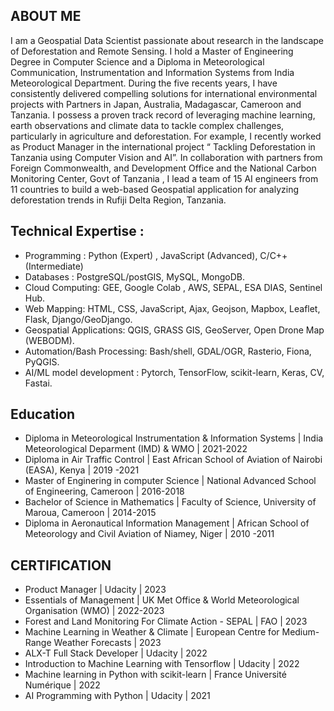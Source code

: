 ## ABOUT ME

I am a Geospatial Data Scientist passionate about research in the landscape of Deforestation and Remote Sensing. I hold a Master of Engineering Degree in Computer Science and a Diploma in Meteorological Communication, Instrumentation and Information Systems from India Meteorological Department.
During the five recents years, I have consistently delivered compelling solutions for international environmental projects with Partners in Japan, Australia, Madagascar, Cameroon and Tanzania. I possess a proven track record of leveraging machine learning, earth observations and climate data to tackle complex challenges, particularly in agriculture and deforestation. For example, I recently worked as Product Manager in the international project “ Tackling Deforestation in Tanzania using Computer Vision and AI”. In collaboration with partners from Foreign Commonwealth, and Development Office and the National Carbon Monitoring Center, Govt of Tanzania , I lead a team of 15 AI engineers from 11 countries to build a web-based Geospatial application for analyzing deforestation trends in Rufiji Delta Region, Tanzania.

## Technical Expertise :
- Programming : Python (Expert) , JavaScript (Advanced), C/C++(Intermediate)
- Databases : PostgreSQL/postGIS, MySQL, MongoDB.
- Cloud Computing: GEE, Google Colab , AWS, SEPAL, ESA DIAS, Sentinel Hub.
- Web Mapping: HTML, CSS, JavaScript, Ajax, Geojson, Mapbox, Leaflet, Flask, Django/GeoDjango.
- Geospatial  Applications: QGIS, GRASS GIS, GeoServer,  Open Drone Map (WEBODM).
- Automation/Bash Processing: Bash/shell, GDAL/OGR, Rasterio, Fiona, PyQGIS.
- AI/ML model development : Pytorch, TensorFlow, scikit-learn, Keras, CV, Fastai.

## Education
- Diploma in Meteorological Instrumentation & Information Systems | India Meteorological Deparment (IMD) &  WMO | 2021-2022
- Diploma in Air Traffic Control | East African School of Aviation of Nairobi (EASA), Kenya | 2019 -2021
- Master of Enginering in computer Science | National Advanced School of Engineering, Cameroon | 2016-2018
- Bachelor of Science in Mathematics | Faculty of Science, University of Maroua, Cameroon | 2014-2015
- Diploma in Aeronautical Information Management | African School of Meteorology and Civil Aviation of Niamey, Niger | 2010 -2011

## CERTIFICATION
- Product Manager | Udacity | 2023
- Essentials of Management | UK Met Office & World Meteorological Organisation (WMO) | 2022-2023
- Forest and Land Monitoring For Climate Action - SEPAL | FAO | 2023
- Machine Learning in Weather & Climate | European Centre for Medium-Range Weather Forecasts | 2023
- ALX-T Full Stack Developer | Udacity | 2022
- Introduction to Machine Learning with Tensorflow | Udacity | 2022
- Machine learning in Python with scikit-learn | France Université Numérique | 2022
- AI Programming with Python | Udacity | 2021

<!--
**YOUNKAP/YOUNKAP** is a ✨ _special_ ✨ repository because its `README.md` (this file) appears on your GitHub profile.

Here are some ideas to get you started:

- 🔭 I’m currently working on ...
- 🌱 I’m currently learning ...
- 👯 I’m looking to collaborate on ...
- 🤔 I’m looking for help with ...
- 💬 Ask me about ...
- 📫 How to reach me: ...
- 😄 Pronouns: ...
- ⚡ Fun fact: ...
-->
